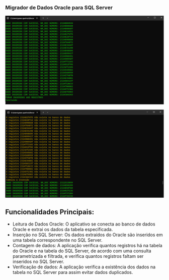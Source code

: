 ### Migrador de Dados Oracle para SQL Server

![](Imagens/InsereContaDados.png)

![](Imagens/InsereContaDados3.png)

## Funcionalidades Principais:

* Leitura de Dados Oracle: O aplicativo se conecta ao banco de dados Oracle e extrai os dados da tabela especificada.
* Inserção no SQL Server: Os dados extraídos do Oracle são inseridos em uma tabela correspondente no SQL Server.
* Contagem de dados: A aplicação verifica quantos registros há na tabela do Oracle e na tabela do SQL Server, de acordo com uma consulta parametrizada e filtrada, e verifica quantos registros faltam ser inseridos no SQL Server.
* Verificação de dados: A aplicação verifica a existência dos dados na tabela no SQL Server para assim evitar dados duplicados.
